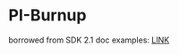 # PI-Burnup
borrowed from SDK 2.1 doc examples:  <a href="https://help.rallydev.com/apps/2.1/doc/#!/example/burn-chart">LINK</a>
